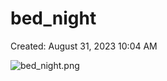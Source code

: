 # bed_night

Created: August 31, 2023 10:04 AM

![bed_night.png](bed_night%20af1790f968f449b395b8da36bf3600dc/bed_night.png)